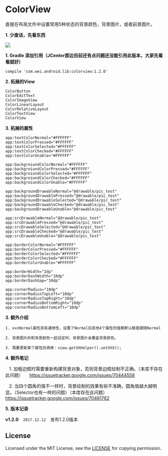 ColorView
========

直接在布局文件中设置常用5种状态的背景颜色，背景图片，或者前景图片。

**1. 少废话，先看东西**

![](https://github.com/uccmawei/ColorView/raw/master/demo.jpg)


**1. Gradle 添加引用（JCenter那边目前还有点问题还没能引用此版本，大家先看看就好）**

    compile 'com.wei.android.lib:colorview:1.2.0'

**2. 拓展的View**

    ColorButton
    ColorEditText
    ColorImageView
    ColorLinearLayout
    ColorRelativeLayout
    ColorTextView
    ColorView

**3. 拓展的属性**

    app:textColorNormal="#FFFFFF"
    app:textColorPressed="#FFFFFF"
    app:textColorSelected="#FFFFFF"
    app:textColorChecked="#FFFFFF"
    app:textColorUnable="#FFFFFF"

    app:backgroiundColorNormal="#FFFFFF"
    app:backgroiundColorPressed="#FFFFFF"
    app:backgroiundColorSelected="#FFFFFF"
    app:backgroiundColorChecked="#FFFFFF"
    app:backgroiundColorUnable="#FFFFFF"

    app:backgroundDrawableNormal="@drawable/pic_test"
    app:backgroundDrawablePressed="@drawable/pic_test"
    app:backgroundDrawableSelected="@drawable/pic_test"
    app:backgroundDrawableChecked="@drawable/pic_test"
    app:backgroundDrawableUnable="@drawable/pic_test"

    app:srcDrawableNormal="@drawable/pic_test"
    app:srcDrawablePressed="@drawable/pic_test"
    app:srcDrawableSelected="@drawable/pic_test"
    app:srcDrawableChecked="@drawable/pic_test"
    app:srcDrawableUnable="@drawable/pic_test"

    app:borderColorNormal="#FFFFFF"
    app:borderColorPressed="#FFFFFF"
    app:borderColorSelected="#FFFFFF"
    app:borderColorChecked="#FFFFFF"
    app:borderColorUnable="#FFFFFF"

    app:borderWidth="2dp"
    app:borderDashWidth="10dp"
    app:borderDashGap="10dp"

    app:cornerRadius="10dp"
    app:cornerRadiusTopLeft="10dp"
    app:cornerRadiusTopRight="10dp"
    app:cornerRadiusBottomRight="10dp"
    app:cornerRadiusBottomLeft="10dp"

**3. 额外介绍**

    1. xxxNormal属性具有通用性，设置了Normal后其他4个属性的值都默认都是跟随Normal
    
    2. 背景图片的和背景颜色一起设定时，背景图片会覆盖背景颜色。

    3. 需要更新某个属性则调用：view.getXXHelper().setXXX();

**4. 额外笔记**
    
    1. 加粗边框时需要重新构建背景对象，否则背景边框绘制不正确。（本库不存在此问题）
       https://issuetracker.google.com/issues/70444558

    2. 当四个圆角的值不一样时，背景绘制的效果有些不准确，圆角值越大越明显。（Selector也有一样的问题）（本库存在此问题）
       https://issuetracker.google.com/issues/70461762

**5. 版本记录**

**v1.2.0**　`2017.12.12`　发布1.2.0版本

## License ##

Licensed under the MIT License, see the [LICENSE](https://github.com/uccmawei/ColorView/blob/master/LICENSE) for copying permission.
